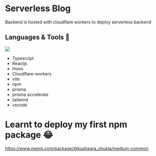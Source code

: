 # Serverless Blog

Backend is hosted with cloudflare workers to deploy serverless backend

<h2> Languages & Tools 🔨</h2>
  <img src="https://skillicons.dev/icons?i=ts,react,cloudflare,vite,npm,vscode,tailwind,prisma" />

- Typescript
- Reactjs
- Hono
- Cloudflare-workers
- vite
- npm
- prisma
- prisma accelerate
- tailwind
- vscode

# Learnt to deploy my first npm package 😂
  https://www.npmjs.com/package/@kushagra_shukla/medium-common
